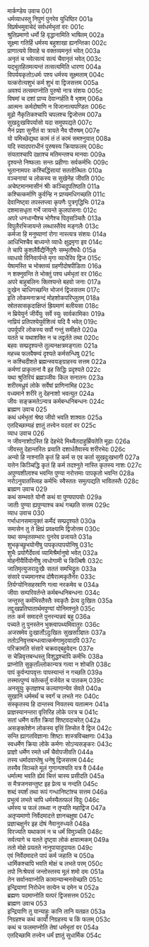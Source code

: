 मार्कण्डेय उवाच	001  
धर्मव्याधस्तु निपुणं पुनरेव युधिष्ठिर	001a  
विप्रर्षभमुवाचेदं सर्वधर्मभृतां वरः	001c  
श्रुतिप्रमाणो धर्मो हि वृद्धानामिति भाषितम्	002a  
सूक्ष्मा गतिर्हि धर्मस्य बहुशाखा ह्यनन्तिका	002c  
प्राणात्यये विवाहे च वक्तव्यमनृतं भवेत्	003a  
अनृतं च भवेत्सत्यं सत्यं चैवानृतं भवेत्	003c  
यद्भूतहितमत्यन्तं तत्सत्यमिति धारणा	004a  
विपर्ययकृतोऽधर्मः पश्य धर्मस्य सूक्ष्मताम्	004c  
यत्करोत्यशुभं कर्म शुभं वा द्विजसत्तम	005a  
अवश्यं तत्समाप्नोति पुरुषो नात्र संशयः	005c  
विषमां च दशां प्राप्य देवान्गर्हति वै भृशम्	006a  
आत्मनः कर्मदोषाणि न विजानात्यपण्डितः	006c  
मूढो नैकृतिकश्चापि चपलश्च द्विजोत्तम	007a  
सुखदुःखविपर्यासो यदा समुपपद्यते	007c  
नैनं प्रज्ञा सुनीतं वा त्रायते नैव पौरुषम्	007e  
यो यमिच्छेद्यथा कामं तं तं कामं समश्नुयात्	008a  
यदि स्यादपराधीनं पुरुषस्य क्रियाफलम्	008c  
संयताश्चापि दक्षाश्च मतिमन्तश्च मानवाः	009a  
दृश्यन्ते निष्फलाः सन्तः प्रहीणाः सर्वकर्मभिः	009c  
भूतानामपरः कश्चिद्धिंसायां सततोत्थितः	010a  
वञ्चनायां च लोकस्य स सुखेनेह जीवति	010c  
अचेष्टमानमासीनं श्रीः कञ्चिदुपतिष्ठति	011a  
कश्चित्कर्माणि कुर्वन्हि न प्राप्यमधिगच्छति	011c  
देवानिष्ट्वा तपस्तप्त्वा कृपणैः पुत्रगृद्धिभिः	012a  
दशमासधृता गर्भे जायन्ते कुलपांसनाः	012c  
अपरे धनधान्यैश्च भोगैश्च पितृसञ्चितैः	013a  
विपुलैरभिजायन्ते लब्धास्तैरेव मङ्गलैः	013c  
कर्मजा हि मनुष्याणां रोगा नास्त्यत्र संशयः	014a  
आधिभिश्चैव बाध्यन्ते व्याधैः क्षुद्रमृगा इव	014c  
ते चापि कुशलैर्वैद्यैर्निपुणैः सम्भृतौषधैः	015a  
व्याधयो विनिवार्यन्ते मृगा व्याधैरिव द्विज	015c  
येषामस्ति च भोक्तव्यं ग्रहणीदोषपीडिताः	016a  
न शक्नुवन्ति ते भोक्तुं पश्य धर्मभृतां वर	016c  
अपरे बाहुबलिनः क्लिश्यन्ते बहवो जनाः	017a  
दुःखेन चाधिगच्छन्ति भोजनं द्विजसत्तम	017c  
इति लोकमनाक्रन्दं मोहशोकपरिप्लुतम्	018a  
स्रोतसासकृदाक्षिप्तं ह्रियमाणं बलीयसा	018c  
न म्रियेयुर्न जीर्येयुः सर्वे स्युः सार्वकामिकाः	019a  
नाप्रियं प्रतिपश्येयुर्वशित्वं यदि वै भवेत्	019c  
उपर्युपरि लोकस्य सर्वो गन्तुं समीहते	020a  
यतते च यथाशक्ति न च तद्वर्तते तथा	020c  
बहवः सम्प्रदृश्यन्ते तुल्यनक्षत्रमङ्गलाः	021a  
महच्च फलवैषम्यं दृश्यते कर्मसन्धिषु	021c  
न कश्चिदीशते ब्रह्मन्स्वयङ्ग्राहस्य सत्तम	022a  
कर्मणां प्राकृतानां वै इह सिद्धिः प्रदृश्यते	022c  
यथा श्रुतिरियं ब्रह्मञ्जीवः किल सनातनः	023a  
शरीरमध्रुवं लोके सर्वेषां प्राणिनामिह	023c  
वध्यमाने शरीरे तु देहनाशो भवत्युत	024a  
जीवः सङ्क्रमतेऽन्यत्र कर्मबन्धनिबन्धनः	024c  
ब्राह्मण उवाच	025  
कथं धर्मभृतां श्रेष्ठ जीवो भवति शाश्वतः	025a  
एतदिच्छाम्यहं ज्ञातुं तत्त्वेन वदतां वर	025c  
व्याध उवाच	026  
न जीवनाशोऽस्ति हि देहभेदे मिथ्यैतदाहुर्म्रियतेति मूढाः	026a  
जीवस्तु देहान्तरितः प्रयाति दशार्धतैवास्य शरीरभेदः	026c  
अन्यो हि नाश्नाति कृतं हि कर्म स एव कर्ता सुखदुःखभागी	027a  
यत्तेन किञ्चिद्धि कृतं हि कर्म तदश्नुते नास्ति कृतस्य नाशः	027c  
अपुण्यशीलाश्च भवन्ति पुण्या नरोत्तमाः पापकृतो भवन्ति	028a  
नरोऽनुयातस्त्विह कर्मभिः स्वैस्ततः समुत्पद्यति भावितस्तैः	028c  
ब्राह्मण उवाच	029  
कथं सम्भवते योनौ कथं वा पुण्यपापयोः	029a  
जातीः पुण्या ह्यपुण्याश्च कथं गच्छति सत्तम	029c  
व्याध उवाच	030  
गर्भाधानसमायुक्तं कर्मेदं सम्प्रदृश्यते	030a  
समासेन तु ते क्षिप्रं प्रवक्ष्यामि द्विजोत्तम	030c  
यथा सम्भृतसम्भारः पुनरेव प्रजायते	031a  
शुभकृच्छुभयोनीषु पापकृत्पापयोनिषु	031c  
शुभैः प्रयोगैर्देवत्वं व्यामिश्रैर्मानुषो भवेत्	032a  
मोहनीयैर्वियोनीषु त्वधोगामी च किल्बिषैः	032c  
जातिमृत्युजरादुःखैः सततं समभिद्रुतः	033a  
संसारे पच्यमानश्च दोषैरात्मकृतैर्नरः	033c  
तिर्यग्योनिसहस्राणि गत्वा नरकमेव च	034a  
जीवाः सम्परिवर्तन्ते कर्मबन्धनिबन्धनाः	034c  
जन्तुस्तु कर्मभिस्तैस्तैः स्वकृतैः प्रेत्य दुःखितः	035a  
तद्दुःखप्रतिघातार्थमपुण्यां योनिमश्नुते	035c  
ततः कर्म समादत्ते पुनरन्यन्नवं बहु	036a  
पच्यते तु पुनस्तेन भुक्त्वापथ्यमिवातुरः	036c  
अजस्रमेव दुःखार्तोऽदुःखितः सुखसञ्ज्ञितः	037a  
ततोऽनिवृत्तबन्धत्वात्कर्मणामुदयादपि	037c  
परिक्रामति संसारे चक्रवद्बहुवेदनः	037e  
स चेन्निवृत्तबन्धस्तु विशुद्धश्चापि कर्मभिः	038a  
प्राप्नोति सुकृताँल्लोकान्यत्र गत्वा न शोचति	038c  
पापं कुर्वन्पापवृत्तः पापस्यान्तं न गच्छति	039a  
तस्मात्पुण्यं यतेत्कर्तुं वर्जयेत च पातकम्	039c  
अनसूयुः कृतज्ञश्च कल्याणान्येव सेवते	040a  
सुखानि धर्ममर्थं च स्वर्गं च लभते नरः	040c  
संस्कृतस्य हि दान्तस्य नियतस्य यतात्मनः	041a  
प्राज्ञस्यानन्तरा वृत्तिरिह लोके परत्र च	041c  
सतां धर्मेण वर्तेत क्रियां शिष्टवदाचरेत्	042a  
असङ्क्लेशेन लोकस्य वृत्तिं लिप्सेत वै द्विज	042c  
सन्ति ह्यागतविज्ञानाः शिष्टाः शास्त्रविचक्षणाः	043a  
स्वधर्मेण क्रिया लोके कर्मणः सोऽप्यसङ्करः	043c  
प्राज्ञो धर्मेण रमते धर्मं चैवोपजीवति	044a  
तस्य धर्मादवाप्तेषु धनेषु द्विजसत्तम	044c  
तस्यैव सिञ्चते मूलं गुणान्पश्यति यत्र वै	044e  
धर्मात्मा भवति ह्येवं चित्तं चास्य प्रसीदति	045a  
स मैत्रजनसन्तुष्ट इह प्रेत्य च नन्दति	045c  
शब्दं स्पर्शं तथा रूपं गन्धानिष्टांश्च सत्तम	046a  
प्रभुत्वं लभते चापि धर्मस्यैतत्फलं विदुः	046c  
धर्मस्य च फलं लब्ध्वा न तृप्यति महाद्विज	047a  
अतृप्यमाणो निर्वेदमादत्ते ज्ञानचक्षुषा	047c  
प्रज्ञाचक्षुर्नर इह दोषं नैवानुरुध्यते	048a  
विरज्यति यथाकामं न च धर्मं विमुञ्चति	048c  
सर्वत्यागे च यतते दृष्ट्वा लोकं क्षयात्मकम्	049a  
ततो मोक्षे प्रयतते नानुपायादुपायतः	049c  
एवं निर्वेदमादत्ते पापं कर्म जहाति च	050a  
धार्मिकश्चापि भवति मोक्षं च लभते परम्	050c  
तपो निःश्रेयसं जन्तोस्तस्य मूलं शमो दमः	051a  
तेन सर्वानवाप्नोति कामान्यान्मनसेच्छति	051c  
इन्द्रियाणां निरोधेन सत्येन च दमेन च	052a  
ब्रह्मणः पदमाप्नोति यत्परं द्विजसत्तम	052c  
ब्राह्मण उवाच	053  
इन्द्रियाणि तु यान्याहुः कानि तानि यतव्रत	053a  
निग्रहश्च कथं कार्यो निग्रहस्य च किं फलम्	053c  
कथं च फलमाप्नोति तेषां धर्मभृतां वर	054a  
एतदिच्छामि तत्त्वेन धर्मं ज्ञातुं सुधार्मिक	054c  
